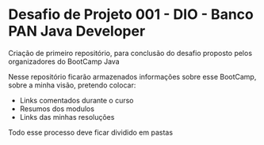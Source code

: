 # Desafio de Projeto 001 - DIO - Banco PAN Java Developer
Criação de primeiro repositório, para conclusão do desafio proposto pelos organizadores do BootCamp Java

Nesse repositório ficarão armazenados informações sobre esse BootCamp, sobre a minha visão, pretendo colocar:
- Links comentados durante o curso
- Resumos dos modulos
- Links das minhas resoluções

Todo esse processo deve ficar dividido em pastas

